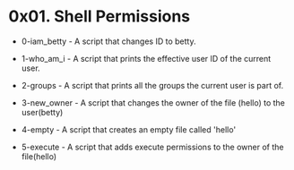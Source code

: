 # 0x01. Shell Permissions

- 0-iam_betty - A script that changes ID to betty.

- 1-who_am_i - A script that prints the effective user ID of the current user.

- 2-groups - A script that prints all the groups the current user is part of.

- 3-new_owner - A script that changes the owner of the file (hello) to the user(betty)

- 4-empty - A script that creates an empty file called 'hello'

- 5-execute - A script that adds execute permissions to the owner of the file(hello)
